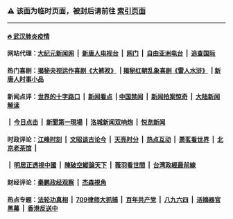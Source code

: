 ### ⚠️ 该面为临时页面，被封后请前往 [索引页面](../link4.md)

---

#### [🔥 武汉肺炎疫情](http://138.68.28.224:10000/videos/corona/)

#### 网站代理：[大纪元新闻网](http://138.68.28.224:10080/gb/) &nbsp;|&nbsp; [新唐人电视台](http://138.68.28.224:8808/gb/) &nbsp;|&nbsp; [网门](http://138.68.28.224:11000/) &nbsp;|&nbsp; [自由亚洲电台](http://138.68.28.224:9800/mandarin/) &nbsp;|&nbsp; [追查国际](http://138.68.28.224:10010/)

#### 热门喜剧：[揭秘央视运作喜剧《大裤衩》](http://138.68.28.224:10000/videos/res/big-shorts/) &nbsp;|&nbsp;[揭秘红朝乱象喜剧《雷人水浒》](http://138.68.28.224:10000/videos/res/OutlawsOfMarsh/) &nbsp;|&nbsp;[新唐人时事小品](http://138.68.28.224:10000/videos/res/comedy/)

#### 新闻点评：[世界的十字路口](http://138.68.28.224/tanghao/) &nbsp;|&nbsp; [新闻看点](http://138.68.28.224/news-insight/) &nbsp;|&nbsp;[中国禁闻](http://138.68.28.224/ntdtv-news/) &nbsp;|&nbsp; [新闻拍案惊奇](http://138.68.28.224/dayu/) &nbsp;|&nbsp; [大陆新闻解读](http://138.68.28.224/ntdtv-comedy/)
####   &nbsp;|&nbsp;  [今日点击](http://138.68.28.224/news-click/)  &nbsp;|&nbsp; [新聞第一現場](http://138.68.28.224/primary-scene/) &nbsp;|&nbsp; [洛城新闻双响炮](http://138.68.28.224/la-news/) &nbsp;|&nbsp; [悦览新闻](http://138.68.28.224/dingyue/)

#### 时政评论：[江峰时刻](http://138.68.28.224/today-in-history/) &nbsp;|&nbsp; [文昭谈古论今](http://138.68.28.224/wenzhao/) &nbsp;|&nbsp; [天亮时分](http://138.68.28.224/tianliang/) &nbsp;|&nbsp; [热点互动](http://138.68.28.224/ntdtv-rdhd/) &nbsp;|&nbsp; [萧茗看世界](http://138.68.28.224/simonegao/) &nbsp;|&nbsp; [北京老茶馆](http://138.68.28.224/teahouse/)  &nbsp;|&nbsp;  
####   &nbsp;|&nbsp;  [明居正透視中國](http://138.68.28.224/decoding-china/)  &nbsp;|&nbsp; [陳破空縱論天下](http://138.68.28.224/pokong/)  &nbsp;|&nbsp; [薇羽看世間](http://138.68.28.224/weiyu/)  &nbsp;|&nbsp; [台湾政經最前線](http://138.68.28.224/taiwan/)   

#### 财经评论：[秦鹏政经观察](http://138.68.28.224/qinpeng/) &nbsp;|&nbsp; [杰森視角 ](http://138.68.28.224/jason/)

#### 热点专题：[法轮功真相](http://138.68.28.224:10000/videos/truth.html) &nbsp;|&nbsp; [709律师大抓捕](http://138.68.28.224:10000/videos/709/) &nbsp;|&nbsp; [百年共产党](http://138.68.28.224:10000/videos/ccp.html) &nbsp;|&nbsp; [八九六四](http://138.68.28.224:10000/videos/88/)  &nbsp;|&nbsp; [活摘器官黑幕](http://138.68.28.224:10000/videos/res/Organs/)  &nbsp;|&nbsp; [香港反送中](http://138.68.28.224:10000/videos/res/hk/) 

<img src='http://gfw-breaker.win/link4.md' width='0px' height='0px'/>

